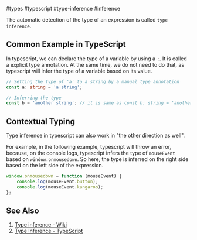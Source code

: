 #types #typescript #type-inference #inference

The automatic detection of the type of an expression is called `type inference`.

## Common Example in TypeScript

In typescript, we can declare the type of a variable by using a `:`. It is called a explicit type annotation. At the same time, we do not need to do that, as typescript will infer the type of a variable based on its value. 

```typescript
// Setting the type of 'a' to a string by a manual type annotation
const a: string = 'a string';

// Inferring the type
const b = 'another string'; // it is same as const b: string = 'another string'
```

## Contextual Typing

Type inference in typescript can also work in "the other direction as well".

For example, in the following example, typescript will throw an error, because, on the console logs, typescript infers the type of `mouseEvent` based on `window.onmousedown`. So here, the type is inferred on the right side based on the left side of the expression.

```typescript
window.onmousedown = function (mouseEvent) {
	console.log(mouseEvent.button);
	console.log(mouseEvent.kangaroo);
};
```


## See Also
1. [Type inference - Wiki](https://en.wikipedia.org/wiki/Type_inference)
2. [Type Inference - TypeScript](https://www.typescriptlang.org/docs/handbook/type-inference.html)